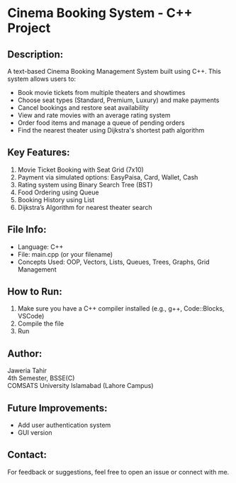 Cinema Booking System - C++ Project
=======================================
 Description:
---------------
A text-based Cinema Booking Management System built using C++. This system allows users to:

- Book movie tickets from multiple theaters and showtimes
- Choose seat types (Standard, Premium, Luxury) and make payments
- Cancel bookings and restore seat availability
- View and rate movies with an average rating system
- Order food items and manage a queue of pending orders
- Find the nearest theater using Dijkstra's shortest path algorithm

 Key Features:
---------------
1. Movie Ticket Booking with Seat Grid (7x10)
2. Payment via simulated options: EasyPaisa, Card, Wallet, Cash
3. Rating system using Binary Search Tree (BST)
4. Food Ordering using Queue
5. Booking History using List
6. Dijkstra’s Algorithm for nearest theater search

 File Info:
------------
- Language: C++
- File: main.cpp (or your filename)
- Concepts Used: OOP, Vectors, Lists, Queues, Trees, Graphs, Grid Management

 How to Run:
--------------
1. Make sure you have a C++ compiler installed (e.g., g++, Code::Blocks, VSCode)
2. Compile the file
3. Run 

 Author:
------------
Jaweria Tahir  
4th Semester, BSSE(C)  
COMSATS University Islamabad (Lahore Campus)

Future Improvements:
-----------------------
- Add user authentication system
- GUI version

Contact:
-----------
For feedback or suggestions, feel free to open an issue or connect with me.
